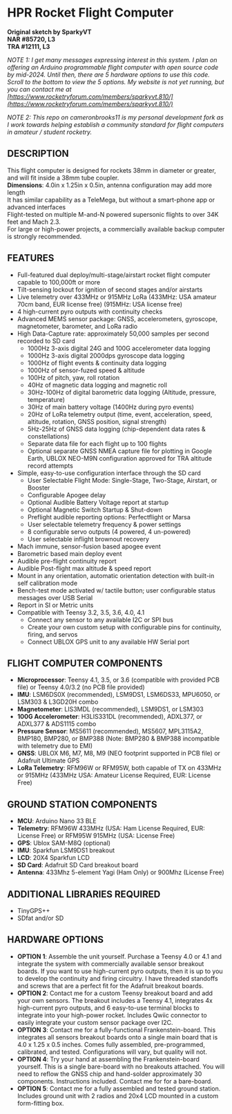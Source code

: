 # HPR Rocket Flight Computer

**Original sketch by SparkyVT**  
**NAR #85720, L3**  
**TRA #12111, L3**

*NOTE 1: I get many messages expressing interest in this system.  I plan on offering an Arduino programmable flight computer with open source code by mid-2024.  Until then, there are 5 hardware options to use this code.  Scroll to the bottom to view the 5 options.  My website is not yet running, but you can contact me at [https://www.rocketryforum.com/members/sparkyvt.810/](https://www.rocketryforum.com/members/sparkyvt.810/)*

*NOTE 2: This repo on cameronbrooks11 is my personal development fork as I work towards helping establish a community standard for flight computers in amateur / student rocketry.*

## DESCRIPTION

This flight computer is designed for rockets 38mm in diameter or greater, and will fit inside a 38mm tube coupler.  
**Dimensions**: 4.0in x 1.25in x 0.5in, antenna configuration may add more length  
It has similar capability as a TeleMega, but without a smart-phone app or advanced interfaces  
Flight-tested on multiple M-and-N powered supersonic flights to over 34K feet and Mach 2.3.  
For large or high-power projects, a commercially available backup computer is strongly recommended.  

## FEATURES

- Full-featured dual deploy/multi-stage/airstart rocket flight computer capable to 100,000ft or more
- Tilt-sensing lockout for ignition of second stages and/or airstarts
- Live telemetry over 433MHz or 915MHz LoRa (433MHz: USA amateur 70cm band, EUR license free) (915MHz: USA license free) 
- 4 high-current pyro outputs with continuity checks
- Advanced MEMS sensor package: GNSS, accelerometers, gyroscope, magnetometer, barometer, and LoRa radio
- High Data-Capture rate: approximately 50,000 samples per second recorded to SD card
  - 1000Hz 3-axis digital 24G and 100G accelerometer data logging
  - 1000Hz 3-axis digital 2000dps gyroscope data logging
  - 1000Hz of flight events & continuity data logging
  - 1000Hz of sensor-fuzed speed & altitude
  - 100Hz of pitch, yaw, roll rotation
  - 40Hz of magnetic data logging and magnetic roll
  - 30Hz-100Hz of digital barometric data logging (Altitude, pressure, temperature)
  - 30Hz of main battery voltage (1400Hz during pyro events)
  - 20Hz of LoRa telemetry output (time, event, acceleration, speed, altitude, rotation, GNSS position, signal strength)
  - 5Hz-25Hz of GNSS data logging (chip-dependent data rates & constellations)
  - Separate data file for each flight up to 100 flights
  - Optional separate GNSS NMEA capture file for plotting in Google Earth, UBLOX NEO-M9N configuration approved for TRA altitude record attempts
- Simple, easy-to-use configuration interface through the SD card
  - User Selectable Flight Mode: Single-Stage, Two-Stage, Airstart, or Booster
  - Configurable Apogee delay
  - Optional Audible Battery Voltage report at startup
  - Optional Magnetic Switch Startup & Shut-down
  - Preflight audible reporting options: Perfectflight or Marsa
  - User selectable telemetry frequency & power settings
  - 8 configurable servo outputs (4 powered, 4 un-powered)
  - User selectable inflight brownout recovery
- Mach immune, sensor-fusion based apogee event
- Barometric based main deploy event
- Audible pre-flight continuity report
- Audible Post-flight max altitude & speed report
- Mount in any orientation, automatic orientation detection with built-in self calibration mode
- Bench-test mode activated w/ tactile button; user configurable status messages over USB Serial
- Report in SI or Metric units
- Compatible with Teensy 3.2, 3.5, 3.6, 4.0, 4.1
  - Connect any sensor to any available I2C or SPI bus
  - Create your own custom setup with configurable pins for continuity, firing, and servos
  - Connect UBLOX GPS unit to any available HW Serial port

## FLIGHT COMPUTER COMPONENTS

- **Microprocessor**: Teensy 4.1, 3.5, or 3.6 (compatible with provided PCB file) or Teensy 4.0/3.2 (no PCB file provided)
- **IMU**: LSM6DS0X (recommended), LSM9DS1, LSM6DS33, MPU6050, or LSM303 & L3GD20H combo
- **Magnetometer**: LIS3MDL (recommended), LSM9DS1, or LSM303
- **100G Accelerometer**: H3LIS331DL (recommended), ADXL377, or ADXL377 & ADS1115 combo
- **Pressure Sensor**: MS5611 (recommended), MS5607, MPL3115A2, BMP180, BMP280, or BMP388 (Note: BMP280 & BMP388 incompatible with telemetry due to EMI)
- **GNSS**: UBLOX M6, M7, M8, M9 (NEO footprint supported in PCB file) or Adafruit Ultimate GPS
- **LoRa Telemetry**: RFM96W or RFM95W, both capable of TX on 433MHz or 915MHz (433MHz USA: Amateur License Required, EUR: License Free)

## GROUND STATION COMPONENTS

- **MCU**: Arduino Nano 33 BLE
- **Telemetry**: RFM96W 433MHz (USA: Ham License Required, EUR: License Free) or RFM95W 915MHz (USA: License Free)
- **GPS**: Ublox SAM-M8Q (optional)
- **IMU**: Sparkfun LSM9DS1 breakout
- **LCD**: 20X4 Sparkfun LCD
- **SD Card**: Adafruit SD Card breakout board
- **Antenna**: 433Mhz 5-element Yagi (Ham Only) or 900Mhz (License Free)

## ADDITIONAL LIBRARIES REQUIRED

- TinyGPS++
- SDfat and/or SD

## HARDWARE OPTIONS

- **OPTION 1**: Assemble the unit yourself. Purchase a Teensy 4.0 or 4.1 and integrate the system with commercially available sensor breakout boards. If you want to use high-current pyro outputs, then it is up to you to develop the continuity and firing circuitry. I have threaded standoffs and screws that are a perfect fit for the Adafruit breakout boards.
- **OPTION 2**: Contact me for a custom Teensy breakout board and add your own sensors. The breakout includes a Teensy 4.1, integrates 4x high-current pyro outputs, and 6 easy-to-use terminal blocks to integrate into your high-power rocket. Includes Qwiic connector to easily integrate your custom sensor package over I2C.
- **OPTION 3**: Contact me for a fully-functional Frankenstein-board. This integrates all sensors breakout boards onto a single main board that is 4.0 x 1.25 x 0.5 inches. Comes fully assembled, pre-programmed, calibrated, and tested. Configurations will vary, but quality will not.  
- **OPTION 4**: Try your hand at assembling the Frankenstein-board yourself. This is a single bare-board with no breakouts attached. You will need to reflow the GNSS chip and hand-solder approximately 30 components. Instructions included. Contact me for for a bare-board.
- **OPTION 5**: Contact me for a fully assembled and tested ground station. Includes ground unit with 2 radios and 20x4 LCD mounted in a custom form-fitting box.
